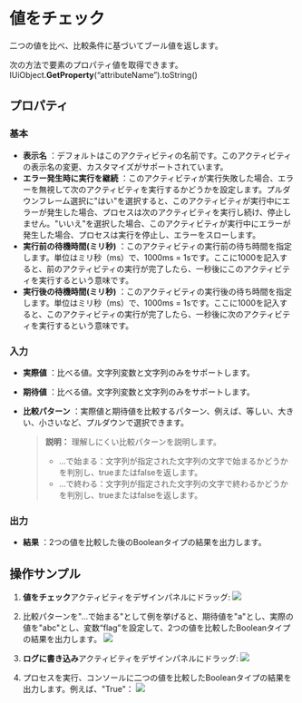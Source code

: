 # 値をチェック

二つの値を比べ、比較条件に基づいてブール値を返します。

次の方法で要素のプロパティ値を取得できます。IUiObject.**GetProperty**(“attributeName”).toString()



## プロパティ

### 基本

- **表示名** ：デフォルトはこのアクティビティの名前です。このアクティビティの表示名の変更、カスタマイズがサポートされています。
- **エラー発生時に実行を継続** ：このアクティビティが実行失敗した場合、エラーを無視して次のアクティビティを実行するかどうかを設定します。プルダウンフレーム選択に"はい"を選択すると、このアクティビティが実行中にエラーが発生した場合、プロセスは次のアクティビティを実行し続け、停止しません。"いいえ"を選択した場合、このアクティビティが実行中にエラーが発生した場合、プロセスは実行を停止し、エラーをスローします。
- **実行前の待機時間(ミリ秒)** ：このアクティビティの実行前の待ち時間を指定します。単位はミリ秒（ms）で、1000ms = 1sです。ここに1000を記入すると、前のアクティビティの実行が完了したら、一秒後にこのアクティビティを実行するという意味です。
- **実行後の待機時間(ミリ秒)** ：このアクティビティの実行後の待ち時間を指定します。単位はミリ秒（ms）で、1000ms = 1sです。ここに1000を記入すると、このアクティビティの実行が完了したら、一秒後に次のアクティビティを実行するという意味です。

### 入力

- **実際値** ：比べる値。文字列変数と文字列のみをサポートします。
- **期待値** ：比べる値。文字列変数と文字列のみをサポートします。
- **比較パターン** ：実際値と期待値を比較するパターン、例えば、等しい、大きい、小さいなど、プルダウンで選択できます。

    >**説明：**
    > 理解しにくい比較パターンを説明します。
    > - ...で始まる：文字列が指定された文字列の文字で始まるかどうかを判別し、trueまたはfalseを返します。
    > - ...で終わる：文字列が指定された文字列の文字で終わるかどうかを判別し、trueまたはfalseを返します。

### 出力

- **結果** ：2つの値を比較した後のBooleanタイプの結果を出力します。

## 操作サンプル
1. **値をチェック**アクティビティをデザインパネルにドラッグ:
![](https://docimages.blob.core.chinacloudapi.cn/images/Activities/valueCheck-1.png)

2. 比較パターンを"...で始まる"として例を挙げると、期待値を"a"とし、実際の値を"abc"とし、変数“flag”を設定して、2つの値を比較したBooleanタイプの結果を出力します。
![](https://docimages.blob.core.chinacloudapi.cn/images/Activities/valueCheck-2.png)

3. **ログに書き込み**アクティビティをデザインパネルにドラッグ:
![](https://docimages.blob.core.chinacloudapi.cn/images/Activities/valueCheck-3.png)

4. プロセスを実行、コンソールに二つの値を比較したBooleanタイプの結果を出力します。例えば、"True"：
![](https://docimages.blob.core.chinacloudapi.cn/images/Activities/valueCheck-4.png)
